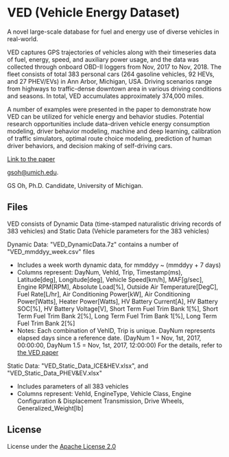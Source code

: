 # VED (Vehicle Energy Dataset)
A novel large-scale database for fuel and energy use of diverse vehicles in real-world.

VED captures GPS trajectories of vehicles along with their timeseries data of fuel, energy, speed, and auxiliary power usage, and the data was collected through onboard OBD-II loggers from Nov, 2017 to Nov, 2018.
The fleet consists of total 383 personal cars (264 gasoline vehicles, 92 HEVs, and 27 PHEV/EVs) in Ann Arbor, Michigan, USA. 
Driving scenarios range from highways to traffic-dense downtown area in various driving conditions and seasons. 
In total, VED accumulates approximately 374,000 miles. 

A number of examples were presented in the paper to demonstrate how VED can be utilized for vehicle energy and behavior studies. Potential research opportunities include data-driven vehicle energy consumption modeling, driver behavior modeling, machine and deep learning, calibration of traffic simulators, optimal route choice modeling, prediction of human driver behaviors, and decision making of self-driving cars.

[Link to the paper](https://arxiv.org/abs/1905.02081)


gsoh@umich.edu.

GS Oh, Ph.D. Candidate, University of Michigan.



## Files
VED consists of Dynamic Data (time-stamped naturalistic driving records of 383 vehicles) and Static Data (Vehicle parameters for the 383 vehicles)

Dynamic Data: "VED_DynamicData.7z" contains a number of "VED_mmddyy_week.csv" files
- Includes a week worth dynamic data, for mmddyy ~ (mmddyy + 7 days)
- Columns represent:
	DayNum,	VehId,	Trip,	Timestamp(ms),	Latitude[deg],	Longitude[deg],	Vehicle Speed[km/h],	MAF[g/sec],	Engine RPM[RPM],	Absolute Load[%],	Outside Air Temperature[DegC],	Fuel Rate[L/hr],	Air Conditioning Power[kW],	Air Conditioning Power[Watts],	Heater Power[Watts],	HV Battery Current[A],	HV Battery SOC[%],	HV Battery Voltage[V],	Short Term Fuel Trim Bank 1[%],	Short Term Fuel Trim Bank 2[%],	Long Term Fuel Trim Bank 1[%],	Long Term Fuel Trim Bank 2[%]
- Notes:
	Each combination of VehID, Trip is unique.
	DayNum represents elapsed days since a reference date. (DayNum 1 = Nov, 1st, 2017, 00:00:00, DayNum 1.5 = Nov, 1st, 2017, 12:00:00)
	For the details, refer to [the VED paper](https://arxiv.org/abs/1905.02081)
	
	
Static Data: "VED_Static_Data_ICE&HEV.xlsx", and "VED_Static_Data_PHEV&EV.xlsx"
- Includes parameters of all 383 vehicles
- Columns represent: 
	VehId,	EngineType,	Vehicle Class,	Engine Configuration & Displacement	Transmission,	Drive Wheels,	Generalized_Weight[lb]



## License

License under the [Apache License 2.0](LICENSE)
